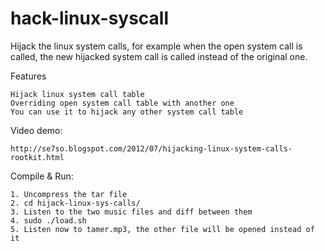 hack-linux-syscall
==================

Hijack the linux system calls, for example when the open system call is called, the new hijacked system call is called instead of the original one.


Features

    Hijack linux system call table
    Overriding open system call table with another one
    You can use it to hijack any other system call table

Video demo:
  
    http://se7so.blogspot.com/2012/07/hijacking-linux-system-calls-rootkit.html
    
Compile & Run:

    1. Uncompress the tar file
    2. cd hijack-linux-sys-calls/
    3. Listen to the two music files and diff between them
    4. sudo ./load.sh
    5. Listen now to tamer.mp3, the other file will be opened instead of it
    
